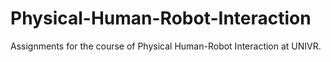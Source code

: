 # Physical-Human-Robot-Interaction
Assignments for the course of  Physical Human-Robot Interaction at UNIVR.
